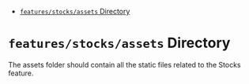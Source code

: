 <!-- START doctoc generated TOC please keep comment here to allow auto update -->
<!-- DON'T EDIT THIS SECTION, INSTEAD RE-RUN doctoc TO UPDATE -->

- [`features/stocks/assets` Directory](#featuresstocksassets-directory)

<!-- END doctoc generated TOC please keep comment here to allow auto update -->

# `features/stocks/assets` Directory

The assets folder should contain all the static files related to the Stocks feature.
